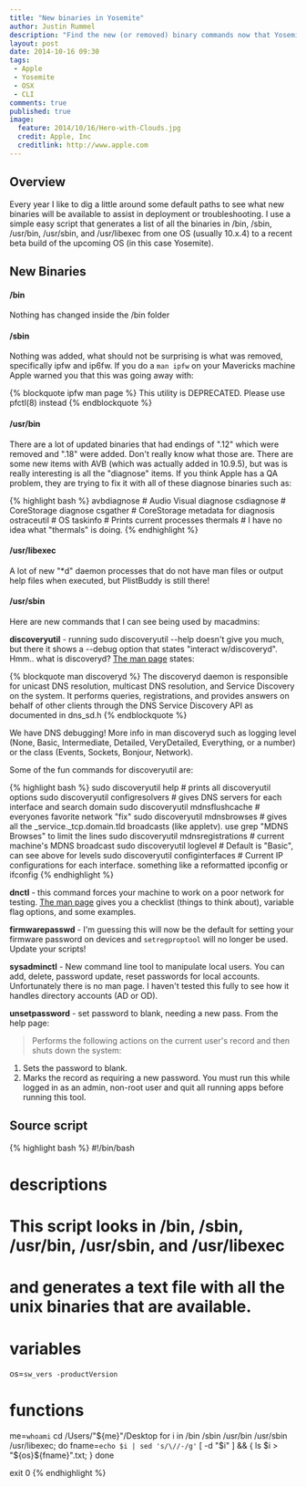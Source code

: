 ```yaml
---
title: "New binaries in Yosemite"
author: Justin Rummel
description: "Find the new (or removed) binary commands now that Yosemite is released!"
layout: post
date: 2014-10-16 09:30
tags: 
 - Apple
 - Yosemite
 - OSX
 - CLI
comments: true
published: true
image:
  feature: 2014/10/16/Hero-with-Clouds.jpg
  credit: Apple, Inc
  creditlink: http://www.apple.com
---
```

Overview
---

Every year I like to dig a little around some default paths to see what new binaries will be available to assist in deployment or troubleshooting.  I use a simple easy script that generates a list of all the binaries in /bin, /sbin, /usr/bin, /usr/sbin, and /usr/libexec from one OS (usually 10.x.4) to a recent beta build of the upcoming OS (in this case Yosemite).

## New Binaries

#### /bin
Nothing has changed inside the /bin folder

#### /sbin
Nothing was added, what should not be surprising is what was removed, specifically ipfw and ip6fw.  If you do a ```man ipfw``` on your Mavericks machine Apple warned you that this was going away with:

{% blockquote ipfw man page %}
This utility is DEPRECATED. Please use pfctl(8) instead
{% endblockquote %}

#### /usr/bin
There are a lot of updated binaries that had endings of ".12" which were removed and ".18" were added.  Don't really know what those are.  There are some new items with AVB (which was actually added in 10.9.5), but was is really interesting is all the "diagnose" items.  If you think Apple has a QA problem, they are trying to fix it with all of these diagnose binaries such as: 

{% highlight bash %}
avbdiagnose     # Audio Visual diagnose
csdiagnose      # CoreStorage  diagnose
csgather        # CoreStorage metadata for diagnosis
ostraceutil     # OS
taskinfo        # Prints current processes
thermals        # I have no idea what "thermals" is doing.
{% endhighlight %}

#### /usr/libexec
A lot of new "*d" daemon processes that do not have man files or output help files when executed, but PlistBuddy is still there! 

#### /usr/sbin
Here are new commands that I can see being used by macadmins: 

**discoveryutil** - running sudo discoveryutil --help doesn't give you much, but there it shows a --debug option that states "interact w/discoveryd".  Hmm.. what is discoveryd? [The man page](x-man-page://8/discoveryd) states: 

{% blockquote man discoveryd %}
The discoveryd daemon is responsible for unicast DNS resolution, multicast DNS resolution, and Service Discovery on the system.  It performs queries, registrations, and provides answers on behalf of other clients through the DNS Service Discovery API as documented in dns_sd.h
{% endblockquote %}

We have DNS debugging! More info in man discoveryd such as logging level (None, Basic, Intermediate, Detailed, VeryDetailed, Everything, or a number) or the class (Events, Sockets, Bonjour, Network).

Some of the fun commands for discoveryutil are: 

{% highlight bash %}
sudo discoveryutil help                 # prints all discoveryutil options
sudo discoveryutil configresolvers      # gives DNS servers for each interface and search domain
sudo discoveryutil mdnsflushcache       # everyones favorite network "fix"
sudo discoveryutil mdnsbrowses          # gives all the _service._tcp.domain.tld broadcasts (like appletv).  use grep "MDNS Browses" to limit the lines
sudo discoveryutil mdnsregistrations    # current machine's MDNS broadcast
sudo discoveryutil loglevel             # Default is "Basic", can see above for levels
sudo discoveryutil configinterfaces     # Current IP configurations for each interface.  something like a reformatted ipconfig or ifconfig
{% endhighlight %}

**dnctl** - this command forces your machine to work on a poor network for testing.  [The man page](x-man-page://8/dnctl) gives you a checklist (things to think about), variable flag options, and some examples.

**firmwarepasswd** - I'm guessing this will now be the default for setting your firmware password on devices and ```setregproptool``` will no longer be used.  Update your scripts! 

**sysadminctl** - New command line tool to manipulate local users.  You can add, delete, password update, reset passwords for local accounts. Unfortunately there is no man page.  I haven't tested this fully to see how it handles directory accounts (AD or OD).

**unsetpassword** - set password to blank, needing a new pass.  From the help page: 

> Performs the following actions on the current user's record and then shuts down the system:
 1. Sets the password to blank.
 2. Marks the record as requiring a new password.
 You must run this while logged in as an admin, non-root user and quit all running apps before running this tool.

## Source script

{% highlight bash %}
#!/bin/bash
# descriptions
# This script looks in /bin, /sbin, /usr/bin, /usr/sbin, and /usr/libexec
# and generates a text file with all the unix binaries that are available.

# variables
os=`sw_vers -productVersion`

# functions
me=`whoami`
cd /Users/"${me}"/Desktop
for i in /bin /sbin /usr/bin /usr/sbin /usr/libexec; do
    fname=`echo $i | sed 's/\//-/g'`
    [ -d "$i" ] && { ls $i > "${os}${fname}".txt; }
done

exit 0
{% endhighlight %}